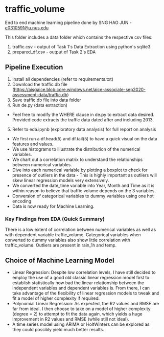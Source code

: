 # traffic_volume
 End to end machine learning pipeline done by SNG HAO JUN - e0310591@u.nus.edu
 
This folder includes a data folder which contains the respective csv files:
1. traffic.csv - output of Task 1's Data Extraction using python's sqlite3
2. prepared_df.csv - output of Task 2's EDA

## Pipeline Execution
1. Install all dependencies (refer to requirements.txt)
2. Download the traffic.db file (https://aisgaice.blob.core.windows.net/aice-associate-sep2020-assessment-data/traffic.db)
3. Save traffic.db file into data folder
4. Run de.py (data extraction)
- Feel free to modify the WHERE clause in de.py to extract data desired. Provided code extracts the traffic data dated after and including 2013.
5. Refer to eda.ipynb (exploratory data analysis) for full report on analysis
- We first run a df.head(5) and df.tail(5) to have a quick visual on the data features and values.
- We use histograms to illustrate the distribution of the numerical variables.
- We chart out a correlation matrix to understand the relationships between numerical variables.
- Dive into each numerical variable by plotting a boxplot to check for presence of outliers in the data - This is highly important as outliers will skew linear regression models very extensively.
- We converted the date_time variable into Year, Month and Time as it is within reason to believe that traffic volume depends on the 3 variables.
- Conversion of categorical variables to dummy variables using one hot encoding
- Data is now ready for Machine Learning.

### Key Findings from EDA (Quick Summary)
There is a low extent of correlation between numerical variables as well as with dependent variable traffic_volume. Categorical variables when converted to dummy variables also show little correlation with traffic_volume. Outliers are present in rain_1h and temp.

## Choice of Machine Learning Model
- Linear Regression: Despite low correlation levels, I have still decided to employ the use of a good old classic linear regression model first to establish statistically how bad the linear relationship between the independent variables and dependent variables is. From there, I can take advantage of the flexibility of linear regression models to tweak and fit a model of higher complexity if required.
- Polynomial Linear Regression: As expected, the R2 values and RMSE are far from ideal. I then choose to take on a model of higher complexity (degree = 2) to attempt to fit the data again, which yields a huge improvement in R2 values and RMSE (while still not ideal).
- A time series model using ARIMA or HoltWinters can be explored as they could possibly yield much better results.
